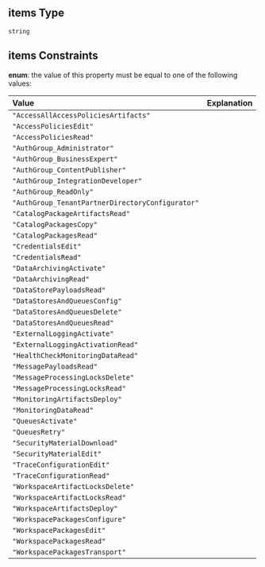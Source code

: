## items Type

`string`

## items Constraints

**enum**: the value of this property must be equal to one of the following values:

| Value                                            | Explanation |
| :----------------------------------------------- | :---------- |
| `"AccessAllAccessPoliciesArtifacts"`             |             |
| `"AccessPoliciesEdit"`                           |             |
| `"AccessPoliciesRead"`                           |             |
| `"AuthGroup_Administrator"`                      |             |
| `"AuthGroup_BusinessExpert"`                     |             |
| `"AuthGroup_ContentPublisher"`                   |             |
| `"AuthGroup_IntegrationDeveloper"`               |             |
| `"AuthGroup_ReadOnly"`                           |             |
| `"AuthGroup_TenantPartnerDirectoryConfigurator"` |             |
| `"CatalogPackageArtifactsRead"`                  |             |
| `"CatalogPackagesCopy"`                          |             |
| `"CatalogPackagesRead"`                          |             |
| `"CredentialsEdit"`                              |             |
| `"CredentialsRead"`                              |             |
| `"DataArchivingActivate"`                        |             |
| `"DataArchivingRead"`                            |             |
| `"DataStorePayloadsRead"`                        |             |
| `"DataStoresAndQueuesConfig"`                    |             |
| `"DataStoresAndQueuesDelete"`                    |             |
| `"DataStoresAndQueuesRead"`                      |             |
| `"ExternalLoggingActivate"`                      |             |
| `"ExternalLoggingActivationRead"`                |             |
| `"HealthCheckMonitoringDataRead"`                |             |
| `"MessagePayloadsRead"`                          |             |
| `"MessageProcessingLocksDelete"`                 |             |
| `"MessageProcessingLocksRead"`                   |             |
| `"MonitoringArtifactsDeploy"`                    |             |
| `"MonitoringDataRead"`                           |             |
| `"QueuesActivate"`                               |             |
| `"QueuesRetry"`                                  |             |
| `"SecurityMaterialDownload"`                     |             |
| `"SecurityMaterialEdit"`                         |             |
| `"TraceConfigurationEdit"`                       |             |
| `"TraceConfigurationRead"`                       |             |
| `"WorkspaceArtifactLocksDelete"`                 |             |
| `"WorkspaceArtifactLocksRead"`                   |             |
| `"WorkspaceArtifactsDeploy"`                     |             |
| `"WorkspacePackagesConfigure"`                   |             |
| `"WorkspacePackagesEdit"`                        |             |
| `"WorkspacePackagesRead"`                        |             |
| `"WorkspacePackagesTransport"`                   |             |
